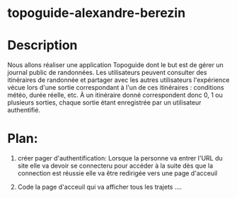 # topoguide-alexandre-berezin

# Description

Nous allons réaliser une application Topoguide dont le but est de gérer un journal public de randonnées. Les utilisateurs peuvent consulter des itinéraires de randonnée et partager avec les autres utilisateurs l'expérience vécue lors d'une sortie correspondant à l'un de ces itinéraires : conditions météo, durée réelle, etc. À un itinéraire donné correspondent donc 0, 1 ou plusieurs sorties, chaque sortie étant enregistrée par un utilisateur authentifié.

# Plan: 
1. créer pager d'authentification: 
    Lorsque la personne va entrer l'URL du site elle va devoir se connecteru pour accéder à la suite
    dès que la connection est réussie elle va être redirigée vers une page d'acceuil

2. Code la page d'acceuil qui va afficher tous les trajets .... 
